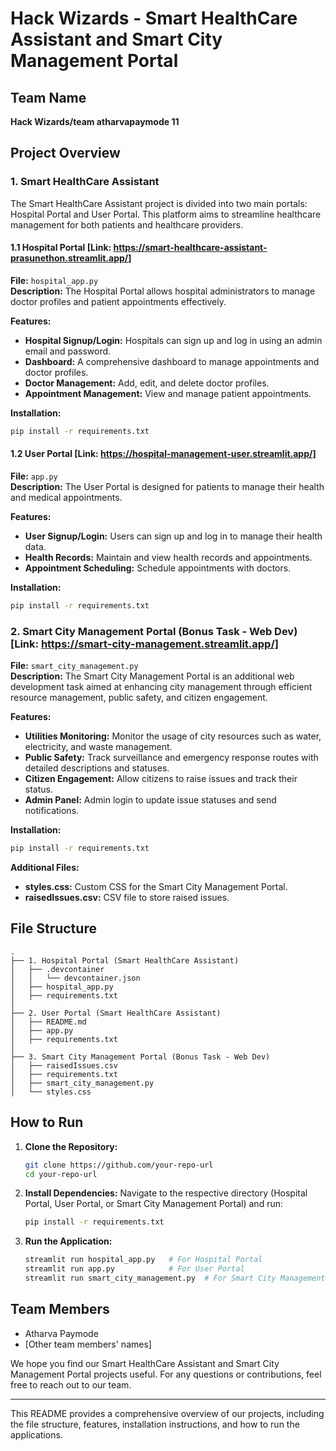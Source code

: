 # Hack Wizards - Smart HealthCare Assistant and Smart City Management Portal

## Team Name
**Hack Wizards/team atharvapaymode 11**

## Project Overview

### 1. Smart HealthCare Assistant 

The Smart HealthCare Assistant project is divided into two main portals: Hospital Portal and User Portal. This platform aims to streamline healthcare management for both patients and healthcare providers.

#### 1.1 Hospital Portal [Link: https://smart-healthcare-assistant-prasunethon.streamlit.app/]

**File:** `hospital_app.py`  
**Description:** The Hospital Portal allows hospital administrators to manage doctor profiles and patient appointments effectively.

**Features:**
- **Hospital Signup/Login:** Hospitals can sign up and log in using an admin email and password.
- **Dashboard:** A comprehensive dashboard to manage appointments and doctor profiles.
- **Doctor Management:** Add, edit, and delete doctor profiles.
- **Appointment Management:** View and manage patient appointments.

**Installation:**
```sh
pip install -r requirements.txt
```

#### 1.2 User Portal [Link: https://hospital-management-user.streamlit.app/]

**File:** `app.py`  
**Description:** The User Portal is designed for patients to manage their health and medical appointments.

**Features:**
- **User Signup/Login:** Users can sign up and log in to manage their health data.
- **Health Records:** Maintain and view health records and appointments.
- **Appointment Scheduling:** Schedule appointments with doctors.

**Installation:**
```sh
pip install -r requirements.txt
```

### 2. Smart City Management Portal (Bonus Task - Web Dev) [Link: https://smart-city-management.streamlit.app/]

**File:** `smart_city_management.py`  
**Description:** The Smart City Management Portal is an additional web development task aimed at enhancing city management through efficient resource management, public safety, and citizen engagement.

**Features:**
- **Utilities Monitoring:** Monitor the usage of city resources such as water, electricity, and waste management.
- **Public Safety:** Track surveillance and emergency response routes with detailed descriptions and statuses.
- **Citizen Engagement:** Allow citizens to raise issues and track their status.
- **Admin Panel:** Admin login to update issue statuses and send notifications.

**Installation:**
```sh
pip install -r requirements.txt
```

**Additional Files:**
- **styles.css:** Custom CSS for the Smart City Management Portal.
- **raisedIssues.csv:** CSV file to store raised issues.

## File Structure

```
.
├── 1. Hospital Portal (Smart HealthCare Assistant)
│   ├── .devcontainer
│   │   └── devcontainer.json
│   ├── hospital_app.py
│   ├── requirements.txt
│
├── 2. User Portal (Smart HealthCare Assistant)
│   ├── README.md
│   ├── app.py
│   ├── requirements.txt
│
├── 3. Smart City Management Portal (Bonus Task - Web Dev)
│   ├── raisedIssues.csv
│   ├── requirements.txt
│   ├── smart_city_management.py
│   └── styles.css
```

## How to Run

1. **Clone the Repository:**
   ```sh
   git clone https://github.com/your-repo-url
   cd your-repo-url
   ```

2. **Install Dependencies:**
   Navigate to the respective directory (Hospital Portal, User Portal, or Smart City Management Portal) and run:
   ```sh
   pip install -r requirements.txt
   ```

3. **Run the Application:**
   ```sh
   streamlit run hospital_app.py   # For Hospital Portal
   streamlit run app.py            # For User Portal
   streamlit run smart_city_management.py  # For Smart City Management Portal
   ```

## Team Members

- Atharva Paymode
- [Other team members' names]

We hope you find our Smart HealthCare Assistant and Smart City Management Portal projects useful. For any questions or contributions, feel free to reach out to our team.

---

This README provides a comprehensive overview of our projects, including the file structure, features, installation instructions, and how to run the applications.
